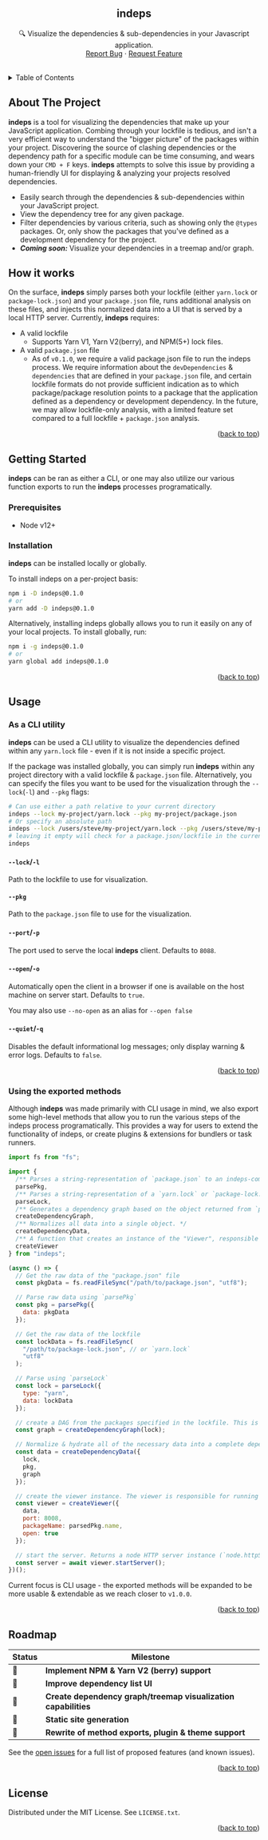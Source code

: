 <!-- PROJECT LOGO -->
<br />
<div align="center">

  <h2 align="center"><strong>indeps</strong></h2>

  <p align="center">
    🔍 Visualize the dependencies & sub-dependencies in your Javascript application.
    <br />
    <a href="https://github.com/Ben-Kincaid/indeps/issues">Report Bug</a>
    ·
    <a href="https://github.com/Ben-Kincaid/indeps/issues">Request Feature</a>
  </p>
</div>
<br />
<!-- TABLE OF CONTENTS -->
<details>
  <summary>Table of Contents</summary>
  <ol>
    <li>
      <a href="#about-the-project">About The Project</a>
    </li>
     <li><a href="#how-it-works">How it works</a></li>
    <li>
      <a href="#getting-started">Getting Started</a>
      <ul>
        <li><a href="#prerequisites">Prerequisites</a></li>
        <li><a href="#installation">Installation</a></li>
      </ul>
    </li>
    <li><a href="#usage">Usage </a>
     <ul>
        <li><a href="#as-a-cli-utility">As a CLI utility</a></li>
        <li><a href="#using-the-exported-methods">Using the exported methods</a></li>
      </ul>
    </li>
    <li><a href="#roadmap">Roadmap</a></li>
    <li><a href="#license">License</a></li>
  </ol>
</details>

<!-- ABOUT THE PROJECT -->

## About The Project

<!-- Add image of viewer here once complete -->

**indeps** is a tool for visualizing the dependencies that make up your JavaScript application. Combing through your lockfile is tedious, and isn't a very efficient way to understand the "bigger picture" of the packages within your project. Discovering the source of clashing dependencies or the dependency path for a specific module can be time consuming, and wears down your `CMD + F` keys. **indeps** attempts to solve this issue by providing a human-friendly UI for displaying & analyzing your projects resolved dependencies.

- Easily search through the dependencies & sub-dependencies within your JavaScript project.
- View the dependency tree for any given package.
- Filter dependencies by various criteria, such as showing only the `@types` packages. Or, only show the packages that you've defined as a development dependency for the project.
- _**Coming soon:**_ Visualize your dependencies in a treemap and/or graph.

## How it works

On the surface, **indeps** simply parses both your lockfile (either `yarn.lock` or `package-lock.json`) and your `package.json` file, runs additional analysis on these files, and injects this normalized data into a UI that is served by a local HTTP server. Currently, **indeps** requires:

- A valid lockfile
  - Supports Yarn V1, Yarn V2(berry), and NPM(5+) lock files.
- A valid `package.json` file
  - As of `v0.1.0`, we require a valid package.json file to run the indeps process. We require information about the `devDependencies` & `dependencies` that are defined in your `package.json` file, and certain lockfile formats do not provide sufficient indication as to which package/package resolution points to a package that the application defined as a dependency or development dependency. In the future, we may allow lockfile-only analysis, with a limited feature set compared to a full lockfile + `package.json` analysis.

<p align="right">(<a href="#top">back to top</a>)</p>

## Getting Started

**indeps** can be ran as either a CLI, or one may also utilize our various function exports to run the **indeps** processes programatically.

### Prerequisites

- Node v12+

### Installation

**indeps** can be installed locally or globally.

To install indeps on a per-project basis:

```bash
npm i -D indeps@0.1.0
# or
yarn add -D indeps@0.1.0
```

Alternatively, installing indeps globally allows you to run it easily on any of your local projects. To install globally, run:

```bash
npm i -g indeps@0.1.0
# or
yarn global add indeps@0.1.0
```

<p align="right">(<a href="#top">back to top</a>)</p>

<!-- USAGE EXAMPLES -->

## Usage

### As a CLI utility

**indeps** can be used a CLI utility to visualize the dependencies defined within any `yarn.lock` file - even if it is not inside a specific project.

If the package was installed globally, you can simply run **indeps** within any project directory with a valid lockfile & `package.json` file. Alternatively, you can specify the files you want to be used for the visualization through the `--lock`(`-l`) and `--pkg` flags:

```bash
# Can use either a path relative to your current directory
indeps --lock my-project/yarn.lock --pkg my-project/package.json
# Or specify an absolute path
indeps --lock /users/steve/my-project/yarn.lock --pkg /users/steve/my-project/package.json
# leaving it empty will check for a package.json/lockfile in the current directory
indeps
```

#### `--lock`/`-l`

Path to the lockfile to use for visualization.

#### `--pkg`

Path to the `package.json` file to use for the visualization.

#### `--port`/`-p`

The port used to serve the local **indeps** client. Defaults to `8088`.

#### `--open`/`-o`

Automatically open the client in a browser if one is available on the host machine on server start. Defaults to `true`.

You may also use `--no-open` as an alias for `--open false`

#### `--quiet`/`-q`

Disables the default informational log messages; only display warning & error logs. Defaults to `false`.

<p align="right">(<a href="#top">back to top</a>)</p>

### Using the exported methods

Although **indeps** was made primarily with CLI usage in mind, we also export some high-level methods that allow you to run the various steps of the indeps process programatically. This provides a way for users to extend the functionality of indeps, or create plugins & extensions for bundlers or task runners.

```js
import fs from "fs";

import {
  /** Parses a string-representation of `package.json` to an indeps-compatible parsed object */
  parsePkg,
  /** Parses a string-representation of a `yarn.lock` or `package-lock.json` file to an indeps-compatible parsed object */
  parseLock,
  /** Generates a dependency graph based on the object returned from `parseLock` */
  createDependencyGraph,
  /** Normalizes all data into a single object. */
  createDependencyData,
  /** A function that creates an instance of the "Viewer", responsible for managing the local server that handles serving the indeps UI. */
  createViewer
} from "indeps";

(async () => {
  // Get the raw data of the "package.json" file
  const pkgData = fs.readFileSync("/path/to/package.json", "utf8");

  // Parse raw data using `parsePkg`
  const pkg = parsePkg({
    data: pkgData
  });

  // Get the raw data of the lockfile
  const lockData = fs.readFileSync(
    "/path/to/package-lock.json", // or `yarn.lock`
    "utf8"
  );

  // Parse using `parseLock`
  const lock = parseLock({
    type: "yarn",
    data: lockData
  });

  // create a DAG from the packages specified in the lockfile. This is used to determine the require path - or dependency tree - of each module.
  const graph = createDependencyGraph(lock);

  // Normalize & hydrate all of the necessary data into a complete dependency list.
  const data = createDependencyData({
    lock,
    pkg,
    graph
  });

  // create the viewer instance. The viewer is responsible for running a local HTTP server and serving the indeps UI.
  const viewer = createViewer({
    data,
    port: 8008,
    packageName: parsedPkg.name,
    open: true
  });

  // start the server. Returns a node HTTP server instance (`node.httpServer`).
  const server = await viewer.startServer();
})();
```

Current focus is CLI usage - the exported methods will be expanded to be more usable & extendable as we reach closer to `v1.0.0`.

<p align="right">(<a href="#top">back to top</a>)</p>
<!-- ROADMAP -->

## Roadmap

| Status | Milestone                                                      |
| ------ | -------------------------------------------------------------- |
| 🚀     | **Implement NPM & Yarn V2 (berry) support**                    |
| 🚧     | **Improve dependency list UI**                                 |
| 🚧     | **Create dependency graph/treemap visualization capabilities** |
| 🚧     | **Static site generation**                                     |
| 🚧     | **Rewrite of method exports, plugin & theme support**          |

See the [open issues](https://github.com/Ben-Kincaid/indeps/issues) for a full list of proposed features (and known issues).

<p align="right">(<a href="#top">back to top</a>)</p>

<!-- LICENSE -->

## License

Distributed under the MIT License. See `LICENSE.txt`.

<p align="right">(<a href="#top">back to top</a>)</p>
